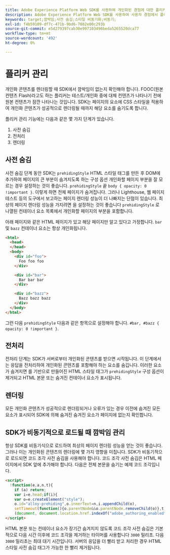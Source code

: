 ```yaml
---
title: Adobe Experience Platform Web SDK를 사용하여 개인화된 경험에 대한 플리커 관리
description: Adobe Experience Platform Web SDK를 사용하여 사용자 경험에서 플리커를 관리하는 방법을 알아봅니다.
keywords: target;깜박임;사전 숨김;스타일 비동기화;비동기;
exl-id: f4b59109-df7c-471b-9bd6-7082e00c293b
source-git-commit: e5d279397cab30e997103496beda5265520dca77
workflow-type: tm+mt
source-wordcount: '492'
ht-degree: 0%

---
```


# 플리커 관리

개인화 콘텐츠를 렌더링할 때 SDK에서 깜박임이 없는지 확인해야 합니다. FOOC(원본 컨텐츠 Flash)라고도 하는 플리커는 테스트/개인화 중에 대체 컨텐츠가 나타나기 전에 원본 컨텐츠가 잠깐 나타나는 것입니다. SDK는 페이지의 요소에 CSS 스타일을 적용하여 개인화 콘텐츠가 성공적으로 렌더링될 때까지 해당 요소를 숨기도록 합니다.

플리커 관리 기능에는 다음과 같은 몇 가지 단계가 있습니다.

1. 사전 숨김
1. 전처리
1. 렌더링

## 사전 숨김

사전 숨김 단계 동안 SDK는 `prehidingStyle` HTML 스타일 태그를 만든 후 DOM에 추가하여 페이지의 큰 부분이 숨겨지도록 하는 구성 옵션 개인화할 페이지 부분을 잘 모르는 경우 설정하는 것이 좋습니다. `prehidingStyle` 끝 `body { opacity: 0 !important }`. 이렇게 하면 전체 페이지가 숨겨집니다. 그러나 Lighthouse, 웹 페이지 테스트 등의 도구에서 보고하는 페이지 렌더링 성능이 더 나빠지는 단점이 있습니다. 최상의 페이지 렌더링 성능을 가지려면 을 설정하는 것이 좋습니다 `prehidingStyle` 로 나열된 컨테이너 요소 목록에서 개인화할 페이지의 부분을 포함합니다.

아래 페이지와 같은 HTML 페이지가 있고 해당 페이지만 알고 있다고 가정합니다. `bar` 및 `bazz` 컨테이너 요소는 항상 개인화됩니다.

```html
<html>
  <head>
  </head>
  <body>
    <div id="foo">
      Foo foo foo
    </div>

    <div id="bar">
      Bar bar bar
    </div>

    <div id="bazz">
      Bazz bazz bazz
    </div>
  </body>
</html>
```

그런 다음 `prehidingStyle` 다음과 같은 항목으로 설정해야 합니다. `#bar, #bazz { opacity: 0 !important }`.

## 전처리

전처리 단계는 SDK가 서버로부터 개인화된 콘텐츠를 받으면 시작됩니다. 이 단계에서는 응답을 전처리하여 개인화된 콘텐츠를 포함해야 하는 요소를 숨깁니다. 이러한 요소가 숨겨지면 를 기반으로 만들어진 HTML 스타일 태그가 `prehidingStyle` 구성 옵션이 제거되고 HTML 본문 또는 숨겨진 컨테이너 요소가 표시됩니다.

## 렌더링

모든 개인화 콘텐츠가 성공적으로 렌더링되거나 오류가 있는 경우 이전에 숨겨진 모든 요소가 표시되어 SDK에 의해 숨겨진 숨겨진 요소가 페이지에 없는지 확인합니다.

## SDK가 비동기적으로 로드될 때 깜박임 관리

항상 SDK를 비동기식으로 로드하여 최상의 페이지 렌더링 성능을 얻는 것이 좋습니다. 그러나 이는 개인화된 콘텐츠의 렌더링에 몇 가지 영향을 미칩니다. SDK가 비동기적으로 로드되면 코드 조각 사전 숨김을 사용해야 합니다. 코드 조각 사전 숨김은 HTML 페이지에서 SDK 앞에 추가해야 합니다. 다음은 전체 본문을 숨기는 예제 코드 조각입니다.

```html
<script>
  !function(e,a,n,t){
    if (a) return;
    var i=e.head;if(i){
    var o=e.createElement("style");
    o.id="alloy-prehiding",o.innerText=n,i.appendChild(o),
    setTimeout(function(){o.parentNode&&o.parentNode.removeChild(o)},t)}}
    (document, document.location.href.indexOf("adobe_authoring_enabled") !== -1, "body { opacity: 0 !important }", 3000);
</script>
```

HTML 본문 또는 컨테이너 요소가 장기간 숨겨지지 않도록 코드 조각 사전 숨김은 기본적으로 다음 시간 이후에 코드 조각을 제거하는 타이머를 사용합니다 `3000` 밀리초. 다음 `3000` 밀리초는 최대 대기 시간입니다. 서버의 응답을 더 빨리 받고 처리한 경우 HTML 스타일 사전 숨김 태그가 가능한 한 빨리 제거됩니다.
